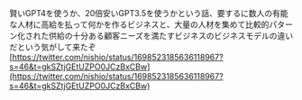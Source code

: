 
賢いGPT4を使うか、20倍安いGPT3.5を使うかという話、要するに数人の有能な人材に高給を払って何かを作るビジネスと、大量の人材を集めて比較的パターン化された供給の十分ある顧客ニーズを満たすビジネスのビジネスモデルの違いだという気がして来たぞ
[https://twitter.com/nishio/status/1698523185636118967?s=46&t=gkSZtjGEtUZPO0JCzBxCBw](https://twitter.com/nishio/status/1698523185636118967?s=46&t=gkSZtjGEtUZPO0JCzBxCBw)
